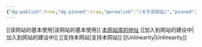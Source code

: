 ```yaml
---
{"dg-publish":true,"dg-pinned":true,"permalink":"/关于该网站/","pinned":true,"dgPassFrontmatter":true,"noteIcon":"","created":"2024-07-08T11:35:22.230+08:00","updated":"2024-07-08T12:03:43.795+08:00"}
---
```


[[该网站的基本使用\|该网站的基本使用]]
[本网站库的地址](https://github.com/UNLINEARITY/Learn-Everything)
[[加入到网站的建设中\|加入到网站的建设中]]
[[支持本网站\|支持本网站]]
[[Unlinearity\|Unlinearity]]

